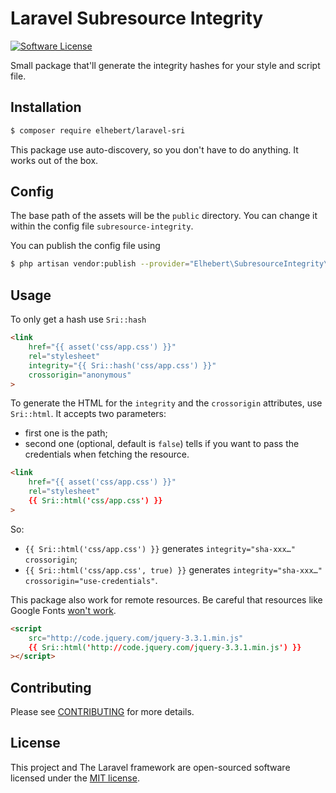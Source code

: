 # Laravel Subresource Integrity

[![Software License](https://img.shields.io/badge/license-MIT-brightgreen.svg?style=flat-square)](LICENSE.md)

Small package that'll generate the integrity hashes for your style and script file.

## Installation

```sh
$ composer require elhebert/laravel-sri
```

This package use auto-discovery, so you don't have to do anything. It works out of the box.

## Config

The base path of the assets will be the `public` directory. You can change it within the config file `subresource-integrity`.

You can publish the config file using

```sh
$ php artisan vendor:publish --provider="Elhebert\SubresourceIntegrity\SriServiceProvider"
```

## Usage

To only get a hash use `Sri::hash`

```html
<link
    href="{{ asset('css/app.css') }}"
    rel="stylesheet"
    integrity="{{ Sri::hash('css/app.css') }}"
    crossorigin="anonymous"
>
```

To generate the HTML for the `integrity` and the `crossorigin` attributes, use `Sri::html`. It accepts two parameters:
- first one is the path;
- second one (optional, default is `false`) tells if you want to pass the credentials when fetching the resource.

```html
<link
    href="{{ asset('css/app.css') }}"
    rel="stylesheet"
    {{ Sri::html('css/app.css') }}
>
```

So:
- `{{ Sri::html('css/app.css') }}` generates `integrity="sha-xxx…" crossorigin`;
- `{{ Sri::html('css/app.css', true) }}` generates `integrity="sha-xxx…" crossorigin="use-credentials"`.

This package also work for remote resources. Be careful that resources like Google Fonts [won't work](https://github.com/google/fonts/issues/473).

```html
<script
    src="http://code.jquery.com/jquery-3.3.1.min.js"
    {{ Sri::html('http://code.jquery.com/jquery-3.3.1.min.js') }}
></script>
```

## Contributing

Please see [CONTRIBUTING](CONTRIBUTING.md) for more details.

## License

This project and The Laravel framework are open-sourced software licensed under the [MIT license](http://opensource.org/licenses/MIT).
